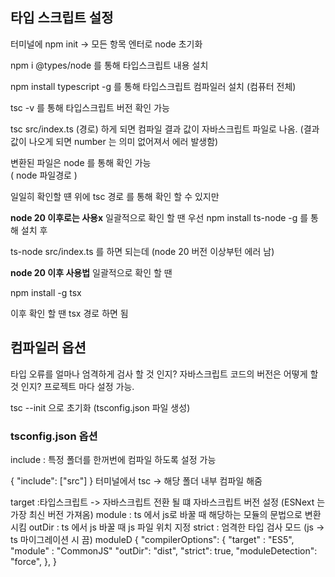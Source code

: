 
## 타입 스크립트 설정

터미널에 npm init -> 모든 항목 엔터로 node 초기화 

npm i @types/node 를 통해 타입스크립트 내용 설치 

npm install typescript -g 를 통해 타입스크립트 컴파일러 설치 (컴퓨터 전체)

tsc -v 를 통해 타입스크립트 버전 확인 가능

tsc src/index.ts (경로) 하게 되면 컴파일 결과 값이 자바스크립트 파일로 나옴.
(결과 값이 나오게 되면 number 는 의미 없어져서 에러 발생함)

변환된 파일은 node 를 통해 확인 가능  
( node 파일경로 )

일일히 확인할 떈 위에 tsc 경로 를 통해 확인 할 수 있지만 

**node 20 이후로는 사용x**
일괄적으로 확인 할 땐
우선 npm install ts-node -g 를 통해 설치 후 

ts-node src/index.ts 를 하면 되는데 (node 20 버전 이상부턴 에러 남)



**node 20 이후 사용법**
일괄적으로 확인 할 땐

npm install -g tsx 

이후 확인 할 땐 tsx 경로 하면 됨 



## 컴파일러 옵션 
타입 오류를 얼마나 엄격하게 검사 할 것 인지?
자바스크립트 코드의 버전은 어떻게 할 것 인지?
프로젝트 마다 설정 가능.

tsc --init 으로 초기화  (tsconfig.json 파일 생성)

### tsconfig.json 옵션
include : 특정 폴더를 한꺼번에 컴파일 하도록 설정 가능 

{
"include": ["src"]
}
터미널에서 tsc -> 해당 폴더 내부 컴파일 해줌 

target :타입스크립트 ->  자바스크립트 전환 될 떄 자바스크립트 버전 설정 (ESNext 는 가장 최신 버전 가져옴)
module : ts 에서 js로 바꿀 때 해당하는 모듈의 문법으로 변환시킴
outDir : ts 에서 js 바꿀 때 js 파일 위치 지정
strict : 엄격한 타입 검사 모드 (js -> ts 마이그레이션 시 끔)
moduleD
{
	"compilerOptions": {
	"target" : "ES5",
	"module" : "CommonJS"
	"outDir": "dist",
	"strict": true,
	"moduleDetection": "force",
	},
}


